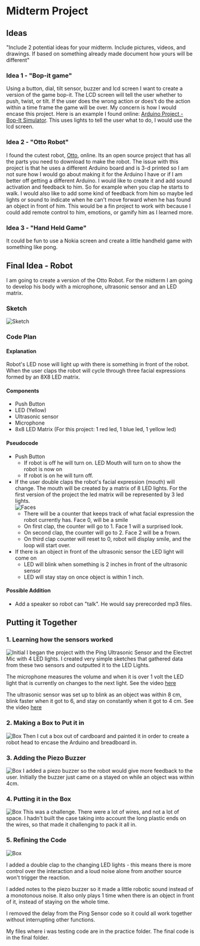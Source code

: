# Midterm Project

## Ideas
"Include 2 potential ideas for your midterm. Include pictures, videos, and drawings. If based on something already made document how yours will be different"
### Idea 1 - "Bop-it game"
Using a button, dial, tilt sensor, buzzer and lcd screen I want to create a version of the game bop-it. The LCD screen will tell the user whether to push, twist, or tilt. If the user does the wrong action or does't do the action within a time frame the game will be over. My concern is how I would encase this project.
Here is an example I found online: [Arduino Project - Bop-It Simulator](https://youtu.be/eTPN_UkYawU). This uses lights to tell the user what to do, I would use the lcd screen.

### Idea 2 - "Otto Robot"
I found the cutest robot, [Otto](https://youtu.be/yC6u0AjI76U), online. Its an open source project that has all the parts you need to download to make the robot. The issue with this project is that he uses a different Arduino board and is 3-d printed so I am not sure how I would go about making it for the Arduino I have or if I am better off getting a different Arduino. I would like to create it and add sound activation and feedback to him. So for example when you clap he starts to walk. I would also like to add some kind of feedback from him so maybe led lights or sound to indicate when he can't move forward when he has found an object in front of him. This would be a fin project to work with because I could add remote control to him, emotions, or gamify him as I learned more.

### Idea 3 - "Hand Held Game"
It could be fun to use a Nokia screen and create a little handheld game with something like pong.


## Final Idea - Robot
I am going to create a version of the Otto Robot. For the midterm I am going to develop his body with a microphone, ultrasonic sensor and an LED matrix.

### Sketch
![Sketch](https://github.com/lwhitaker3/Physical-Computing/blob/master/Midterm/images/sketch.jpg "Sketch")

### Code Plan

#### Explanation
Robot's LED nose will light up with there is something in front of the robot. When the user claps the robot will cycle through three facial expressions formed by an 8X8 LED matrix.

#### Components
* Push Button
* LED (Yellow)
* Ultrasonic sensor
* Microphone
* 8x8 LED Matrix (For this project: 1 red led, 1 blue led, 1 yellow led)

#### Pseudocode
* Push Button
  * If robot is off he will turn on. LED Mouth will turn on to show the robot is now on
  * If robot is on he will turn off.
* If the user double claps the robot's facial expression (mouth) will change. The mouth will be created by a matrix of 8 LED lights. For the first version of the project the led matrix will be represented by 3 led lights.  
![Faces](https://github.com/lwhitaker3/Physical-Computing/blob/master/Midterm/images/faces.jpg "Faces")
  * There will be a counter that keeps track of what facial expression the robot currently has. Face 0, will be a smile
  * On first clap, the counter will go to 1. Face 1 will a surprised look.
  * On second clap, the counter will go to 2. Face 2 will be a frown.
  * On third clap counter will reset to 0, robot will display smile, and the loop will start over.
* If there is an object in front of the ultrasonic sensor the LED light will come on
  * LED will blink when something is 2 inches in front of the ultrasonic sensor
  * LED will stay stay on once object is within 1 inch.

#### Possible Addition
* Add a speaker so robot can "talk". He would say prerecorded mp3 files.

## Putting it Together

### 1. Learning how the sensors worked
![Initial](https://github.com/lwhitaker3/Physical-Computing/blob/master/Midterm/images/initial.jpg "Initial Board")
I began the project with the Ping Ultrasonic Sensor and the Electret Mic with 4 LED lights. I created very simple sketches that gathered data from these two sensors and outputted it to the LED Lights.

The microphone measures the volume and when it is over 1 volt the LED light that is currently on changes to the next light.
See the video [here](https://youtu.be/Mw7cgnJKZ80)


The ultrasonic sensor was set up to blink as an object was within 8 cm, blink faster when it got to 6, and stay on constantly when it got to 4 cm.
See the video [here](https://youtu.be/cZ69LhATB1o)

### 2. Making a Box to Put it in
![Box](https://github.com/lwhitaker3/Physical-Computing/blob/master/Midterm/images/building_box.jpg "Box")
Then I cut a box out of cardboard and painted it in order to create a robot head to encase the Arduino and breadboard in.

### 3. Adding the Piezo Buzzer
![Box](https://github.com/lwhitaker3/Physical-Computing/blob/master/Midterm/images/building.jpg "Box")
I added a piezo buzzer so the robot would give more feedback to the user. Initially the buzzer just came on a stayed on while an object was within 4cm.

### 4. Putting it in the Box
![Box](https://github.com/lwhitaker3/Physical-Computing/blob/master/Midterm/images/putting_in_box.jpg "Box")
This was a challenge. There were a lot of wires, and not a lot of space. I hadn't built the case taking into account the long plastic ends on the wires, so that made it challenging to pack it all in.

### 5. Refining the Code
![Box](https://github.com/lwhitaker3/Physical-Computing/blob/master/Midterm/images/final_box.jpg "Box")

I added a double clap to the changing LED lights - this means there is more control over the interaction and a loud noise alone from another source won't trigger the reaction.

I added notes to the piezo buzzer so it made a little robotic sound instead of a monotonous noise. It also only plays 1 time when there is an object in front of it, instead of staying on the whole time.

I removed the delay from the Ping Sensor code so it could all work together without interrupting other functions.

My files where i was testing code are in the practice folder. The final code is in the final folder.
